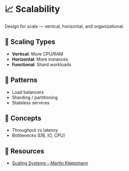 # 📈 Scalability

Design for scale — vertical, horizontal, and organizational.

## 🔄 Scaling Types

- **Vertical**: More CPU/RAM
- **Horizontal**: More instances
- **Functional**: Shard workloads

## 🔧 Patterns

- Load balancers
- Sharding / partitioning
- Stateless services

## 🧠 Concepts

- Throughput vs latency
- Bottlenecks (DB, IO, CPU)

## 🔗 Resources

- [Scaling Systems – Martin Kleppmann](https://www.oreilly.com/library/view/designing-data-intensive-applications/9781491903063/)
